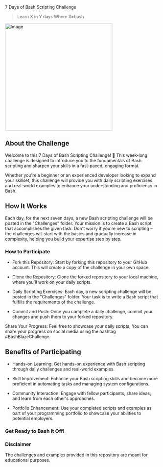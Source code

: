 7 Days of Bash Scripting Challenge

> Learn X in Y days
> Where X=bash
<img src="https://github.com/prajwalpd7/BashBlaze-7-Days-of-Bash-Scripting-Challenge/assets/71492927/0b952f89-187d-4d34-b174-8f918ccb5783" alt="Image" width="350" height="350">

## About the Challenge

Welcome to this 7 Days of Bash Scripting Challenge! 
🚀 This week-long challenge is designed to introduce you to the fundamentals of Bash scripting and sharpen your skills in a fast-paced, engaging format.

Whether you're a beginner or an experienced developer looking to expand your skillset, this challenge will provide you with daily scripting exercises and real-world examples to enhance your understanding and proficiency in Bash.

## How It Works

Each day, for the next seven days, a new Bash scripting challenge will be posted in the "Challenges" folder. Your mission is to create a Bash script that accomplishes the given task. Don't worry if you're new to scripting – the challenges will start with the basics and gradually increase in complexity, helping you build your expertise step by step.

### How to Participate

- Fork this Repository: Start by forking this repository to your GitHub account. This will create a copy of the challenge in your own space.

- Clone the Repository: Clone the forked repository to your local machine, where you'll work on your daily scripts.

- Daily Scripting Exercises: Each day, a new scripting challenge will be posted in the "Challenges" folder. Your task is to write a Bash script that fulfills the requirements of the challenge.

- Commit and Push: Once you complete a daily challenge, commit your changes and push them to your forked repository.

Share Your Progress: Feel free to showcase your daily scripts, You can share your progress on social media using the hashtag #BashBlazeChallenge.

## Benefits of Participating

- Hands-on Learning: Get hands-on experience with Bash scripting through daily challenges and real-world examples.

- Skill Improvement: Enhance your Bash scripting skills and become more proficient in automating tasks and managing system configurations.

- Community Interaction: Engage with fellow participants, share ideas, and learn from each other's approaches.

- Portfolio Enhancement: Use your completed scripts and examples as part of your programming portfolio to showcase your abilities to potential employers.

### Get Ready to Bash it Off!

### Disclaimer

The challenges and examples provided in this repository are meant for educational purposes.
